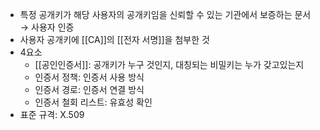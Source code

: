 - 특정 공개키가 해당 사용자의 공개키임을 신뢰할 수 있는 기관에서 보증하는 문서 → 사용자 인증
- 사용자 공개키에 [[CA]]의 [[전자 서명]]을 첨부한 것
- 4요소
	- [[공인인증서]]: 공개키가 누구 것인지, 대칭되는 비밀키는 누가 갖고있는지
	- 인증서 정책: 인증서 사용 방식
	- 인증서 경로: 인증서 연결 방식
	- 인증서 철회 리스트: 유효성 확인
- 표준 규격: X.509
